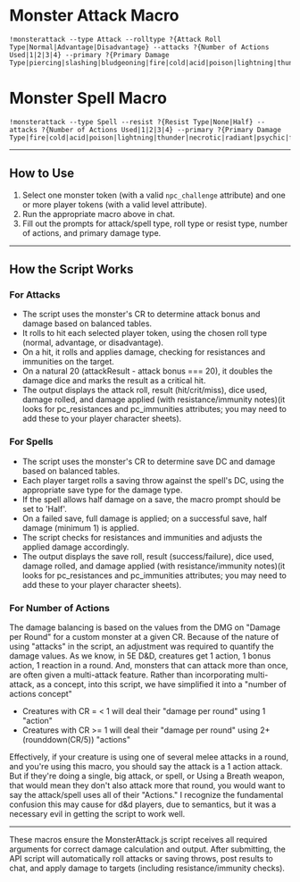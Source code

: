 
# Monster Attack Macro

```
!monsterattack --type Attack --rolltype ?{Attack Roll Type|Normal|Advantage|Disadvantage} --attacks ?{Number of Actions Used|1|2|3|4} --primary ?{Primary Damage Type|piercing|slashing|bludgeoning|fire|cold|acid|poison|lightning|thunder|necrotic|radiant|psychic|force|none}
```

# Monster Spell Macro

```
!monsterattack --type Spell --resist ?{Resist Type|None|Half} --attacks ?{Number of Actions Used|1|2|3|4} --primary ?{Primary Damage Type|fire|cold|acid|poison|lightning|thunder|necrotic|radiant|psychic|force|none}
```

---

## How to Use

1. Select one monster token (with a valid `npc_challenge` attribute) and one or more player tokens (with a valid level attribute).
2. Run the appropriate macro above in chat.
3. Fill out the prompts for attack/spell type, roll type or resist type, number of actions, and primary damage type.

---

## How the Script Works

### For Attacks
- The script uses the monster's CR to determine attack bonus and damage based on balanced tables.
- It rolls to hit each selected player token, using the chosen roll type (normal, advantage, or disadvantage).
- On a hit, it rolls and applies damage, checking for resistances and immunities on the target.
- On a natural 20 (attackResult - attack bonus === 20), it doubles the damage dice and marks the result as a critical hit.
- The output displays the attack roll, result (hit/crit/miss), dice used, damage rolled, and damage applied (with resistance/immunity notes)(it looks for pc_resistances and pc_immunities attributes; you may need to add these to your player character sheets).

### For Spells
- The script uses the monster's CR to determine save DC and damage based on balanced tables.
- Each player target rolls a saving throw against the spell's DC, using the appropriate save type for the damage type.
- If the spell allows half damage on a save, the macro prompt should be set to 'Half'.
- On a failed save, full damage is applied; on a successful save, half damage (minimum 1) is applied.
- The script checks for resistances and immunities and adjusts the applied damage accordingly.
- The output displays the save roll, result (success/failure), dice used, damage rolled, and damage applied (with resistance/immunity notes)(it looks for pc_resistances and pc_immunities attributes; you may need to add these to your player character sheets).

### For Number of Actions
The damage balancing is based on the values from the DMG on "Damage per Round" for a custom monster at a given CR. Because of the nature of using "attacks" in the script, an adjustment was required to quantify the damage values. As we know, in 5E D&D, creatures get 1 action, 1 bonus action, 1 reaction in a round. And, monsters that can attack more than once, are often given a multi-attack feature. Rather than incorporating multi-attack, as a concept, into this script, we have simplified it into a "number of actions concept"
- Creatures with CR = < 1 will deal their "damage per round" using 1 "action"
- Creatures with CR >= 1 will deal their "damage per round" using 2+(rounddown(CR/5)) "actions"

Effectively, if your creature is using one of several melee attacks in a round, and you're using this macro, you should say the attack is a 1 action attack. But if they're doing a single, big attack, or spell, or Using a Breath weapon, that would mean they don't also attack more that round, you would want to say the attack/spell uses all of their "Actions." I recognize the fundamental confusion this may cause for d&d players, due to semantics, but it was a necessary evil in getting the script to work well.

---

These macros ensure the MonsterAttack.js script receives all required arguments for correct damage calculation and output. After submitting, the API script will automatically roll attacks or saving throws, post results to chat, and apply damage to targets (including resistance/immunity checks).
